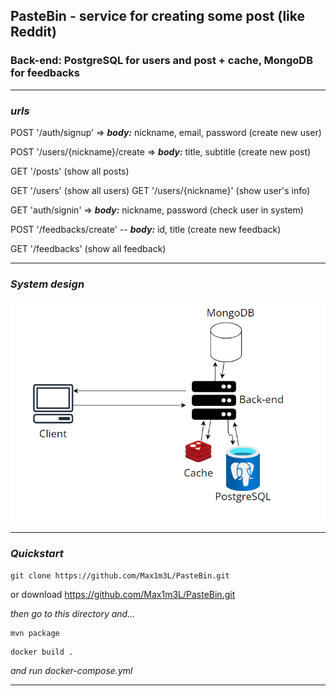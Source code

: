 ## PasteBin -  service for creating some post (like Reddit)

### Back-end: PostgreSQL for users and post + cache, MongoDB for feedbacks

--------

### ***urls***
POST '/auth/signup' => ***body:*** nickname, email, password (create new user)

POST '/users/{nickname}/create => ***body:*** title, subtitle (create new post)

GET '/posts' (show all posts)

GET '/users' (show all users) 
GET '/users/{nickname}' (show user's info)

GET 'auth/signin' => ***body:*** nickname, password (check user in system)

POST '/feedbacks/create' -- ***body:*** id, title (create new feedback)

GET '/feedbacks' (show all feedback)

--------------------

### ***System design***
![1](img/systemDesign.png)

--------------

### ***Quickstart***
```shell
git clone https://github.com/Max1m3L/PasteBin.git
```
or download <https://github.com/Max1m3L/PasteBin.git>

*then go to this directory and...*
```shell
mvn package
```

```shell
docker build .
```
*and run docker-compose.yml*

---------